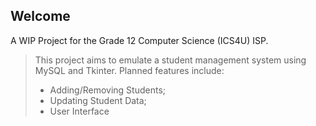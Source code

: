 ## Welcome
A WIP Project for the Grade 12 Computer Science (ICS4U) ISP.
> This project aims to emulate a student management system using MySQL and Tkinter.
> Planned features include:
> + Adding/Removing Students;
> + Updating Student Data;
> + User Interface
